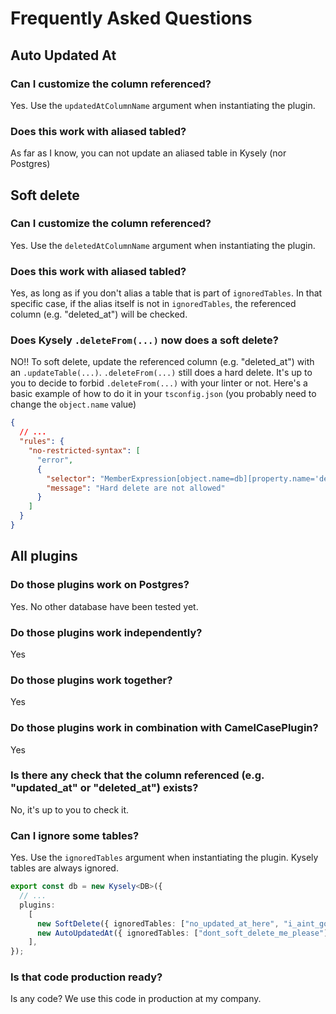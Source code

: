# Frequently Asked Questions

## Auto Updated At

### Can I customize the column referenced?

Yes. Use the `updatedAtColumnName` argument when instantiating the plugin.

### Does this work with aliased tabled?

As far as I know, you can not update an aliased table in Kysely (nor Postgres)

## Soft delete

### Can I customize the column referenced?

Yes. Use the `deletedAtColumnName` argument when instantiating the plugin.

### Does this work with aliased tabled?

Yes, as long as if you don't alias a table that is part of `ignoredTables`. In that specific case, if the alias
itself is not in `ignoredTables`, the referenced column (e.g. "deleted_at") will be checked.

### Does Kysely `.deleteFrom(...)` now does a soft delete?

NO!! To soft delete, update the referenced column (e.g. "deleted_at") with an `.updateTable(...)`.
`.deleteFrom(...)` still does a hard delete.
It's up to you to decide to forbid `.deleteFrom(...)` with your linter or not.
Here's a basic example of how to do it in your `tsconfig.json` (you probably need to change the `object.name` value)

```json
{
  // ...
  "rules": {
    "no-restricted-syntax": [
      "error",
      {
        "selector": "MemberExpression[object.name=db][property.name='deleteFrom']",
        "message": "Hard delete are not allowed"
      }
    ]
  }
}
```

## All plugins

### Do those plugins work on Postgres?

Yes. No other database have been tested yet.

### Do those plugins work independently?

Yes

### Do those plugins work together?

Yes

### Do those plugins work in combination with CamelCasePlugin?

Yes

### Is there any check that the column referenced (e.g. "updated_at" or "deleted_at") exists?

No, it's up to you to check it.

### Can I ignore some tables?

Yes. Use the `ignoredTables` argument when instantiating the plugin. Kysely tables are always ignored.

```ts
export const db = new Kysely<DB>({
  // ...
  plugins:
    [
      new SoftDelete({ ignoredTables: ["no_updated_at_here", "i_aint_got_any_updated_at"] }),
      new AutoUpdatedAt({ ignoredTables: ["dont_soft_delete_me_please"] }),
    ],
});
```

### Is that code production ready?

Is any code? We use this code in production at my company.
